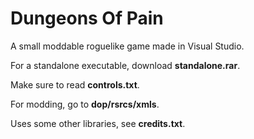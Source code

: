 # Dungeons Of Pain

A small moddable roguelike game made in Visual Studio.

For a standalone executable, download **standalone.rar**.

Make sure to read **controls.txt**.

For modding, go to **dop/rsrcs/xmls**.

Uses some other libraries, see **credits.txt**.
